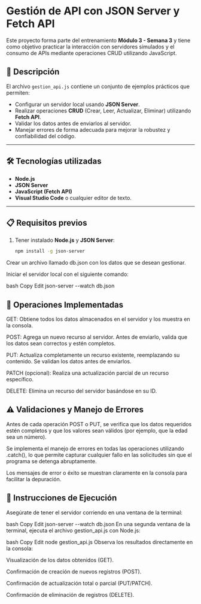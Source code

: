 # Gestión de API con JSON Server y Fetch API

Este proyecto forma parte del entrenamiento **Módulo 3 - Semana 3** y tiene como objetivo practicar la interacción con servidores simulados y el consumo de APIs mediante operaciones CRUD utilizando JavaScript.

## 🚀 Descripción

El archivo `gestion_api.js` contiene un conjunto de ejemplos prácticos que permiten:

- Configurar un servidor local usando **JSON Server**.
- Realizar operaciones **CRUD** (Crear, Leer, Actualizar, Eliminar) utilizando **Fetch API**.
- Validar los datos antes de enviarlos al servidor.
- Manejar errores de forma adecuada para mejorar la robustez y confiabilidad del código.

---

## 🛠 Tecnologías utilizadas

- **Node.js**
- **JSON Server**
- **JavaScript (Fetch API)**
- **Visual Studio Code** o cualquier editor de texto.

---

## 📋 Requisitos previos

1. Tener instalado **Node.js** y **JSON Server**:
   ```bash
   npm install -g json-server
Crear un archivo llamado db.json con los datos que se desean gestionar.

Iniciar el servidor local con el siguiente comando:

bash
Copy
Edit
json-server --watch db.json

## 📌 Operaciones Implementadas
GET: Obtiene todos los datos almacenados en el servidor y los muestra en la consola.

POST: Agrega un nuevo recurso al servidor. Antes de enviarlo, valida que los datos sean correctos y estén completos.

PUT: Actualiza completamente un recurso existente, reemplazando su contenido. Se validan los datos antes de enviarlos.

PATCH (opcional): Realiza una actualización parcial de un recurso específico.

DELETE: Elimina un recurso del servidor basándose en su ID.

## ⚠️ Validaciones y Manejo de Errores
Antes de cada operación POST o PUT, se verifica que los datos requeridos estén completos y que los valores sean válidos (por ejemplo, que la edad sea un número).

Se implementa el manejo de errores en todas las operaciones utilizando .catch(), lo que permite capturar cualquier fallo en las solicitudes sin que el programa se detenga abruptamente.

Los mensajes de error o éxito se muestran claramente en la consola para facilitar la depuración.

## 📂 Instrucciones de Ejecución
Asegúrate de tener el servidor corriendo en una ventana de la terminal:

bash
Copy
Edit
json-server --watch db.json
En una segunda ventana de la terminal, ejecuta el archivo gestion_api.js con Node.js:

bash
Copy
Edit
node gestion_api.js
Observa los resultados directamente en la consola:

Visualización de los datos obtenidos (GET).

Confirmación de creación de nuevos registros (POST).

Confirmación de actualización total o parcial (PUT/PATCH).

Confirmación de eliminación de registros (DELETE).

